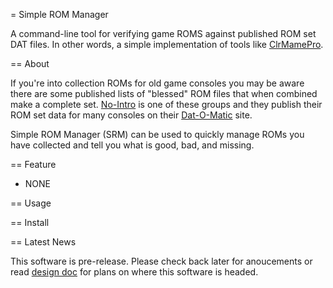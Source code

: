 = Simple ROM Manager

A command-line tool for verifying game ROMS against published ROM set DAT files. In other words, a simple implementation of tools like [ClrMamePro](https://mamedev.emulab.it/clrmamepro/).

== About

If you're into collection ROMs for old game consoles you may be aware there are some published lists of "blessed" ROM files that when combined make a complete set. [No-Intro](http://no-intro.org/) is one of these groups and they publish their ROM set data for many consoles on their [Dat-O-Matic](http://datomatic.no-intro.org/) site.

Simple ROM Manager (SRM) can be used to quickly manage ROMs you have collected and tell you what is good, bad, and missing.

== Feature

* NONE

== Usage

== Install

== Latest News

This software is pre-release. Please check back later for anoucements or read [design doc](design.md) for plans on where this software is headed.
